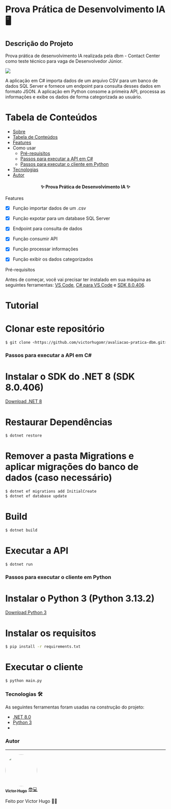 # Prova Prática de Desenvolvimento IA 🖥️

## Descrição do Projeto
Prova prática de desenvolvimento IA realizada pela dbm - Contact Center como teste técnico para vaga de Desenvolvedor Júnior.

<img src="https://img.shields.io/static/v1?label=csharp&message=Python&color=7159c1&style=for-the-badge&logo=ghost"/>

A aplicação em C# importa dados de um arquivo CSV para um banco de dados SQL Server e fornece um endpoint para consulta desses dados em formato JSON. A aplicação em Python consome a primeira API, processa as informações e exibe os dados de forma categorizada ao usuário.

Tabela de Conteúdos
=================
<!--ts-->
   * [Sobre](#descrição-do-projeto)
   * [Tabela de Conteúdos](#tabela-de-conteúdos)
   * [Features](#features)
   * Como usar
      * [Pré-requisitos](#pré-requisitos)
      * [Passos para executar a API em C#](#passos)
      * [Passos para executar o cliente em Python](#passos2)
   * [Tecnologias](#Tecnologias-🛠)
   * [Autor](#autor)
<!--te-->

<h4 align="center"> 
	✨  Prova Prática de Desenvolvimento IA  ✨
</h4>

Features

- [x] Função importar dados de um .csv
- [x] Função expotar para um database SQL Server
- [x] Endpoint para consulta de dados

- [x] Função consumir API
- [x] Função processar informações
- [x] Função exibir os dados categorizados

Pré-requisitos

Antes de começar, você vai precisar ter instalado em sua máquina as seguintes ferramentas:
[VS Code](https://code.visualstudio.com/download), [C# para VS Code](https://marketplace.visualstudio.com/items?itemName=ms-dotnettools.csharp) e [SDK 8.0.406](https://dotnet.microsoft.com/en-us/download/dotnet/8.0).

# Tutorial

# Clonar este repositório

```bash
$ git clone <https://github.com/victorhugomr/avaliacao-pratica-dbm.git>
```

### Passos para executar a API em C#

# Instalar o SDK do .NET 8 (SDK 8.0.406)
[Download .NET 8](https://dotnet.microsoft.com/en-us/download/dotnet/8.0)

# Restaurar Dependências
```bash
$ dotnet restore
```

# Remover a pasta Migrations e aplicar migrações do banco de dados (caso necessário)
```bash
$ dotnet ef migrations add InitialCreate
$ dotnet ef database update
```

# Build
```bash
$ dotnet build
```

# Executar a API
```bash
$ dotnet run
```

### Passos para executar o cliente em Python

# Instalar o Python 3 (Python 3.13.2)
[Download Python 3](https://www.python.org/downloads/)

# Instalar os requisitos
```bash
$ pip install -r requirements.txt
```

# Executar o cliente
```bash
$ python main.py
```


### Tecnologias 🛠

As seguintes ferramentas foram usadas na construção do projeto:

- [.NET 8.0](https://dotnet.microsoft.com/en-us/)
- [Python 3](https://www.python.org/)
- 

### Autor
---

<a href="https://github.com/victorhugomr">
 <img style="border-radius: 50%;" src="https://avatars.githubusercontent.com/u/22302873?v=4" width="100px;" alt=""/>
 <br />
 <sub><b>Victor Hugo</b></sub></a> <a href="https://github.com/victorhugomr">😎💻</a>

Feito por Victor Hugo 👋🏽
